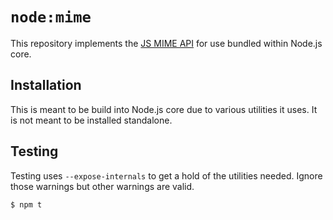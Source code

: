 # `node:mime`

This repository implements the 
[JS MIME API](https://bmeck.github.io/node-proposal-mime-api/) for use bundled
within Node.js core.

## Installation

This is meant to be build into Node.js core due to various utilities it uses.
It is not meant to be installed standalone.

## Testing

Testing uses `--expose-internals` to get a hold of the utilities needed. Ignore
those warnings but other warnings are valid.

```console
$ npm t
```
